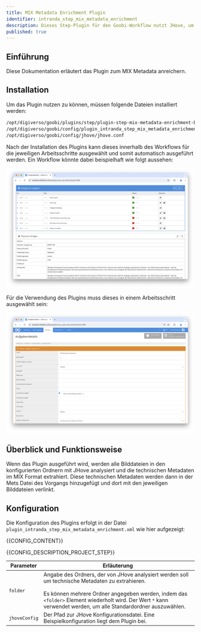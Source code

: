 ```yaml
---
title: MIX Metadata Enrichment Plugin
identifier: intranda_step_mix_metadata_enrichment
description: Dieses Step-Plugin für den Goobi-Workflow nutzt JHove, um technische Metadaten aus Dateien zu extrahieren und die Ergebnisse in der METS-Datei eines Goobi-Vorgangs zu speichern.
published: true
---
```


## Einführung
Diese Dokumentation erläutert das Plugin zum MIX Metadata anreichern.

## Installation
Um das Plugin nutzen zu können, müssen folgende Dateien installiert werden:

```bash
/opt/digiverso/goobi/plugins/step/plugin-step-mix-metadata-enrichment-base.jar
/opt/digiverso/goobi/config/plugin_intranda_step_mix_metadata_enrichment.xml
/opt/digiverso/goobi/config/jhove/jhove.conf
```

Nach der Installation des Plugins kann dieses innerhalb des Workflows für die jeweiligen Arbeitsschritte ausgewählt und somit automatisch ausgeführt werden. Ein Workflow könnte dabei beispielhaft wie folgt aussehen:

![Beispielhafter Aufbau eines Workflows](screen1_de.png)

Für die Verwendung des Plugins muss dieses in einem Arbeitsschritt ausgewählt sein:

![Konfiguration des Arbeitsschritts für die Nutzung des Plugins](screen2_de.png)


## Überblick und Funktionsweise
Wenn das Plugin ausgeführt wird, werden alle Bilddateien in den konfigurierten Ordnern mit JHove analysiert und die technischen Metadaten im MIX Format extrahiert.
Diese technischen Metadaten werden dann in der Mets Datei des Vorgangs hinzugefügt und dort mit den jeweiligen Bilddateien verlinkt.


## Konfiguration
Die Konfiguration des Plugins erfolgt in der Datei `plugin_intranda_step_mix_metadata_enrichment.xml` wie hier aufgezeigt:

{{CONFIG_CONTENT}}

{{CONFIG_DESCRIPTION_PROJECT_STEP}}

Parameter               | Erläuterung
------------------------|------------------------------------
`folder`                | Angabe des Ordners, der von JHove analysiert werden soll um technische Metadaten zu extrahieren. <br /><br />Es können mehrere Ordner angegeben werden, indem das `<folder>` Element wiederholt wird. Der Wert `*` kann verwendet werden, um alle Standardordner auszuwählen.
`jhoveConfig`           | Der Pfad zur JHove Konfigurationsdatei. Eine Beispielkonfiguration liegt dem Plugin bei.
